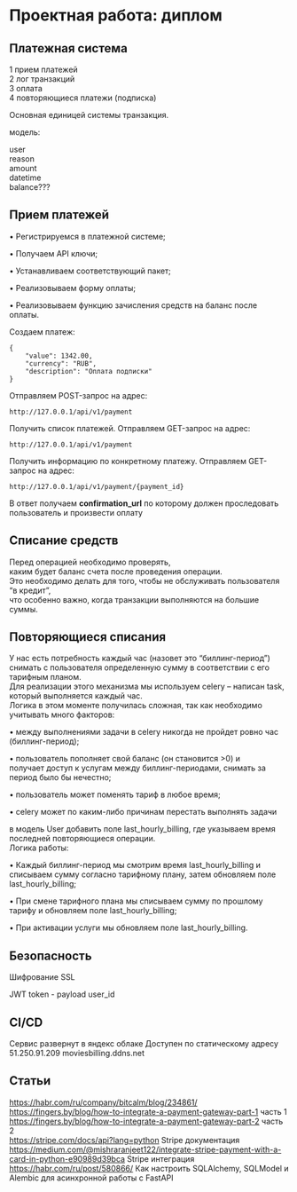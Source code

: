 # Проектная работа: диплом

Платежная система
-

1 прием платежей  
2 лог транзакций  
3 оплата  
4 повторяющиеся платежи (подписка)   

Основная единицей системы транзакция.  

модель:   

user   
reason   
amount   
datetime   
balance???   

Прием платежей
-


• Регистрируемся в платежной системе; 

• Получаем API ключи; 

• Устанавливаем соответствующий пакет; 

• Реализовываем форму оплаты; 

• Реализовываем функцию зачисления средств на баланс после оплаты.

Создаем платеж:
```
{
    "value": 1342.00,
    "currency": "RUB",
    "description": "Оплата подписки"
}
```

Отправляем POST-запрос на адрес:
```
http://127.0.0.1/api/v1/payment
```

Получить список платежей. Отправляем GET-запрос на адрес:

```
http://127.0.0.1/api/v1/payment
```

Получить информацию по конкретному платежу. Отправляем GET-запрос на адрес:

```
http://127.0.0.1/api/v1/payment/{payment_id}
```


В ответ получаем **confirmation_url**
по которому должен проследовать пользователь и произвести оплату



Списание средств 
-


Перед операцией необходимо проверять,  
каким будет баланс счета после проведения операции.   
Это необходимо делать для того, чтобы не обслуживать пользователя “в кредит”,  
что особенно важно, когда транзакции выполняются на большие суммы.   

Повторяющиеся списания
-
 
У нас есть потребность каждый час (назовет это “биллинг-период”)   
снимать с пользователя определенную сумму в соответствии с его тарифным планом.   
Для реализации этого механизма мы используем celery – написан task, который выполняется каждый час.   
Логика в этом моменте получилась сложная, так как необходимо учитывать много факторов: 

• между выполнениями задачи в celery никогда не пройдет ровно час (биллинг-период); 

• пользователь пополняет свой баланс (он становится >0) и   
получает доступ к услугам между биллинг-периодами, снимать за период было бы нечестно;   

• пользователь может поменять тариф в любое время; 

• celery может по каким-либо причинам перестать выполнять задачи  


в модель User добавить поле 
last_hourly_billing, где указываем время последней повторяющиеся операции.  
Логика работы: 

• Каждый биллинг-период мы смотрим время last_hourly_billing и   
списываем сумму согласно тарифному плану, затем обновляем поле last_hourly_billing; 

• При смене тарифного плана мы списываем сумму по прошлому тарифу и обновляем поле last_hourly_billing; 

• При активации услуги мы обновляем поле last_hourly_billing.

Безопасность
-
Шифрование SSL

  
JWT token - payload user_id

CI/CD
-
Сервис развернут в яндекс облаке
Доступен по статическому адресу 51.250.91.209 moviesbilling.ddns.net

Статьи
-
https://habr.com/ru/company/bitcalm/blog/234861/  
https://fingers.by/blog/how-to-integrate-a-payment-gateway-part-1 часть 1  
https://fingers.by/blog/how-to-integrate-a-payment-gateway-part-2 часть 2  
https://stripe.com/docs/api?lang=python Stripe документация  
https://medium.com/@mishraranjeet122/integrate-stripe-payment-with-a-card-in-python-e90989d39bca Stripe интеграция
https://habr.com/ru/post/580866/ Как настроить SQLAlchemy, SQLModel и Alembic для асинхронной работы с FastAPI
